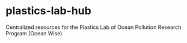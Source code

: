 # plastics-lab-hub
Centralized resources for the Plastics Lab of Ocean Pollution Research Program (Ocean Wise)

